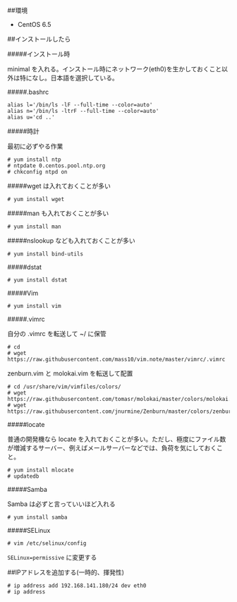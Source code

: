 ##環境

- CentOS 6.5

##インストールしたら

#####インストール時

minimal を入れる。インストール時にネットワーク(eth0)を生かしておくこと以外は特になし。日本語を選択している。

#####.bashrc

    alias l='/bin/ls -lF --full-time --color=auto'
    alias n='/bin/ls -ltrF --full-time --color=auto'
    alias u='cd ..'

#####時計

最初に必ずやる作業

    # yum install ntp
    # ntpdate 0.centos.pool.ntp.org
    # chkconfig ntpd on

#####wget は入れておくことが多い

    # yum install wget

#####man も入れておくことが多い

    # yum install man

#####nslookup なども入れておくことが多い

    # yum install bind-utils

#####dstat

```
# yum install dstat
```

#####Vim

    # yum install vim

#####.vimrc

自分の .vimrc を転送して ~/ に保管

```
# cd
# wget https://raw.githubusercontent.com/mass10/vim.note/master/vimrc/.vimrc
```

zenburn.vim と molokai.vim を転送して配置

```
# cd /usr/share/vim/vimfiles/colors/
# wget https://raw.githubusercontent.com/tomasr/molokai/master/colors/molokai.vim
# wget https://raw.githubusercontent.com/jnurmine/Zenburn/master/colors/zenburn.vim
```

#####locate

普通の開発機なら locate を入れておくことが多い。ただし、極度にファイル数が増減するサーバー、例えばメールサーバーなどでは、負荷を気にしておくこと。

```
# yum install mlocate
# updatedb
```




#####Samba

Samba は必ずと言っていいほど入れる

```
# yum install samba
```


#####SELinux

```
# vim /etc/selinux/config
```

`SELinux=permissive` に変更する


##IPアドレスを追加する(一時的、揮発性)

```
# ip address add 192.168.141.180/24 dev eth0
# ip address
```

